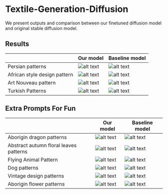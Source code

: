 # Textile-Generation-Diffusion
We present outputs and comparison between our finetuned diffusion model and original stable diffusion model.
## Results

|  |  Our model | Baseline model  |
|---|---|---|
| Persian patterns |  ![alt text](https://drive.google.com/uc?export=view&id=16gPLua9RqeLKlpU28MBni3BF2sQByIME) | ![alt text](https://drive.google.com/uc?export=view&id=1jkgRx9tXPBnSKAsqPuTDbUfSxS2L4-BC)|
| African style design pattern | ![alt text](https://drive.google.com/uc?export=view&id=1acWANSmvM-YWa2nH9Vm0IJB1iFLUIyQD)  |  ![alt text](https://drive.google.com/uc?export=view&id=1MPDdkJyZm329jwinABQNx7hDn80nGm6i) |  
| Art Nouveau pattern | ![alt text](https://drive.google.com/uc?export=view&id=1GNlgD8NZFwByq1AR4cMDD1LCco6eHzXL)  |![alt text](https://drive.google.com/uc?export=view&id=1tdNykahn6LHnVGaMFaCbHs5ddelZobPX)      |
|  Turkish Patterns | ![alt text](https://drive.google.com/uc?export=view&id=1iGS3QJ_238sWlvJ90gXVlGPHxDopeoas)  |  ![alt text](https://drive.google.com/uc?export=view&id=1ZvOLuesZjmZZs1dXCkFhsHZnKh0DEqr7)   |

## Extra Prompts For Fun

|  |  Our model | Baseline model  |
|---|---|---|
| Aborigin dragon patterns | ![alt text](https://drive.google.com/uc?export=view&id=1fQNeX60AHZGJVm1JAQtkm6eBMguYneb-) | ![alt text](https://drive.google.com/uc?export=view&id=1wGSU4dnGI6cbE0hUl0kTpO60lD1YPAvR) |
| Abstract autumn floral leaves patterns | ![alt text](https://drive.google.com/uc?export=view&id=1Vs-wUuuaYmyoydGUn-srDA7jDwsXUejs)  | ![alt text](https://drive.google.com/uc?export=view&id=1zZ260rodTfImrNJxWz1sEMj55JVc3_Fi) |
| Flying Animal Pattern |  ![alt text](https://drive.google.com/uc?export=view&id=1Kvrtnm5FAjcj0Gc3lywjh1PQ19wdoImn) |  ![alt text](https://drive.google.com/uc?export=view&id=1PadSQGQ9nBK4E00ILbFm0QYVHCOC1csM) |
| Dog patterns |  ![alt text](https://drive.google.com/uc?export=view&id=1B7UpDo5RVeGoHKmrSnc5RROW3tHIde2w) | ![alt text](https://drive.google.com/uc?export=view&id=1hyMYHVNrgZ8FwC4AhtSeVUkRKgMVGbqF)  |
| Vintage design patterns | ![alt text](https://drive.google.com/uc?export=view&id=1fSDqyqlyPzHPasGeMNfUmirjpQejMrlN)  |![alt text](https://drive.google.com/uc?export=view&id=1kS9Z3r696zICi22zTUXW2sceOBJSs9CD)   |
| Aborigin flower patterns| ![alt text](https://drive.google.com/uc?export=view&id=1v6wi6DHM-3-FVIF4xfdnf3XsjJzuaplX)  | ![alt text](https://drive.google.com/uc?export=view&id=1lx_WVuS1f2HGdn6RAUiyzftnZw_wro1B)|
